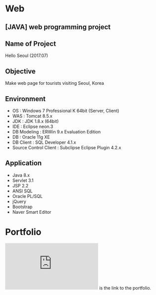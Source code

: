 # Web
[JAVA] web programming project
---

## Name of Project
Hello Seoul (2017.07)

## Objective
Make web page for tourists visiting Seoul, Korea

## Environment
- OS : Windows 7 Professional K 64bit (Server, Client)
- WAS : Tomcat 8.5.x
- JDK : JDK 1.8.x (64bit)
- IDE : Eclipse neon.3
- DB Modeling : ERWin 9.x Evaluation Edition
- DB : Oracle 11g XE
- DB Client : SQL Developer 4.1.x
- Source Control Client : Subclipse Eclipse Plugin 4.2.x

## Application
- Java 8.x
- Servlet 3.1
- JSP 2.2
- ANSI SQL
- Oracle PL/SQL
- jQuery
- Bootstrap
- Naver Smart Editor

# Portfolio
![Here](https://github.com/yooonjiwon/Web/blob/master/%ED%8F%AC%ED%8A%B8%ED%8F%B4%EB%A6%AC%EC%98%A4_%EC%9C%A4%EC%A7%80%EC%9B%90.pdf) is the link to the portfolio.
